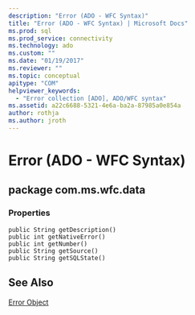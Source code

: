 ```yaml
---
description: "Error (ADO - WFC Syntax)"
title: "Error (ADO - WFC Syntax) | Microsoft Docs"
ms.prod: sql
ms.prod_service: connectivity
ms.technology: ado
ms.custom: ""
ms.date: "01/19/2017"
ms.reviewer: ""
ms.topic: conceptual
apitype: "COM"
helpviewer_keywords: 
  - "Error collection [ADO], ADO/WFC syntax"
ms.assetid: a22c6688-5321-4e6a-ba2a-87985a0e854a
author: rothja
ms.author: jroth
---
```

# Error (ADO - WFC Syntax)
## package com.ms.wfc.data  
  
### Properties  
  
```  
public String getDescription()  
public int getNativeError()  
public int getNumber()  
public String getSource()  
public String getSQLState()  
```  
  
## See Also  
 [Error Object](../../../ado/reference/ado-api/error-object.md)
